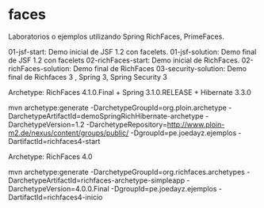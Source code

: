 faces
=====

Laboratorios o ejemplos utilizando Spring RichFaces, PrimeFaces.

01-jsf-start: Demo inicial de JSF 1.2 con facelets.
01-jsf-solution: Demo final de JSF 1.2 con facelets
02-richFaces-start: Demo inicial de RichFaces.
02-richFaces-solution: Demo final de RichFaces
03-security-solution: Demo final de Richfaces 3 , Spring 3, Spring Security 3


Archetype: RichFaces 4.1.0.Final + Spring 3.1.0.RELEASE + Hibernate 3.3.0

mvn archetype:generate -DarchetypeGroupId=org.ploin.archetype -DarchetypeArtifactId=demoSpringRichHibernate-archetype -DarchetypeVersion=1.2 -DarchetypeRepository=http://www.ploin-m2.de/nexus/content/groups/public/ -DgroupId=pe.joedayz.ejemplos  -DartifactId=richfaces4-start

Archetype: RichFaces 4.0

mvn archetype:generate  -DarchetypeGroupId=org.richfaces.archetypes -DarchetypeArtifactId=richfaces-archetype-simpleapp -DarchetypeVersion=4.0.0.Final -DgroupId=pe.joedayz.ejemplos -DartifactId=richfaces4-inicio